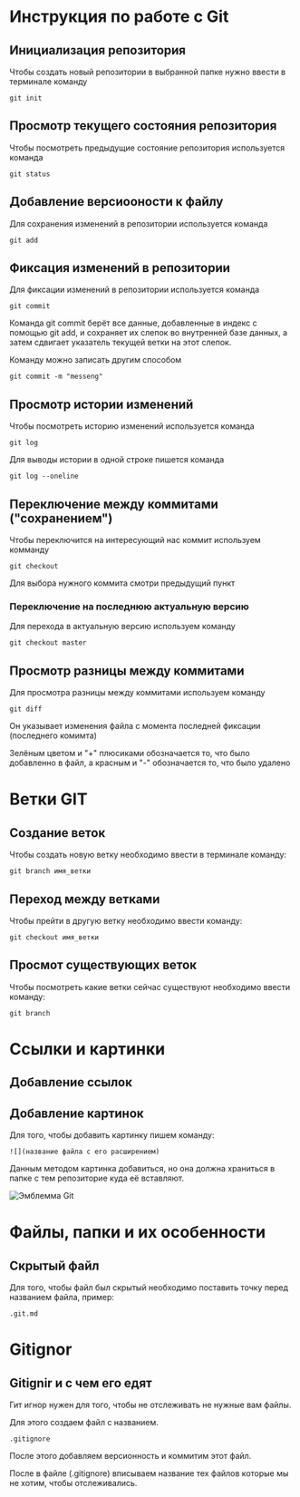 # **Инструкция по работе с Git**

## Инициализация репозитория

Чтобы создать новый репозитории в выбранной папке нужно ввести в терминале команду

    git init


## Просмотр текущего состояния репозитория

Чтобы посмотреть предыдущие состояние репозитория используется команда

    git status

## Добавление версиооности к файлу

Для сохранения изменений в репозитории используется команда 

    git add

## Фиксация изменений в репозитории

Для фиксации изменений в репозитории используется команда

    git commit 

Команда git commit берёт все данные, добавленные в индекс с помощью git add, и сохраняет их
слепок во внутренней базе данных, а затем сдвигает указатель текущей ветки на этот слепок.

Команду можно записать другим способом

    git commit -m "messeng"

## Просмотр истории изменений

Чтобы посмотреть историю изменений используется команда

    git log

Для выводы истории в одной строке пишется команда 

    git log --oneline

## Переключение между коммитами ("сохранением")

Чтобы переключится на интересующий нас коммит используем комманду 

    git checkout

Для выбора нужного коммита смотри предыдущий пункт

### Переключение на последнюю актуальную версию

Для перехода в актуальную версию используем команду

    git checkout master

## Просмотр разницы между коммитами

Для просмотра разницы между коммитами используем команду 

    git diff

Он указывает изменения файла с момента последней фиксации (последнего комимта)

Зелёным цветом и "+" плюсиками обозначается то, что было добавленно в файл, а красным и "-" обозначается то, что было удалено

# **Ветки GIT**

## Создание веток

Чтобы создать новую ветку необходимо ввести в терминале команду:

    git branch имя_ветки

## Переход между ветками

Чтобы прейти в другую ветку необходимо ввести команду:

    git checkout имя_ветки

## Просмот существующих веток

Чтобы посмотреть какие ветки сейчас существуют необходимо ввести команду:

    git branch

# Ссылки и картинки

## Добавление ссылок

## Добавление картинок

Для того, чтобы добавить картинку пишем команду:

    ![](название файла с его расширением)

Данным методом картинка добавиться, но она должна храниться в папке с тем репозиторие куда её вставляют.

![Эмблемма Git](git.png)

# Файлы, папки и их особенности

## Скрытый файл

Для того, чтобы файл был скрытый необходимо поставить точку перед названием файла, пример:

    .git.md

# Gitignor

## Gitignir и с чем его едят

Гит игнор нужен для того, чтобы не отслеживать не нужные вам файлы.

Для этого создаем файл с названием. 

    .gitignore

После этого добавляем версионность и коммитим этот файл. 

После в файле (.gitignore) вписываем название тех файлов которые мы не хотим, чтобы отслеживались.
